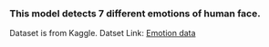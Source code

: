 ### This model detects 7 different emotions of human face.
Dataset is from Kaggle.
Datset Link: [Emotion data](https://www.kaggle.com/deadskull7/fer2013)

